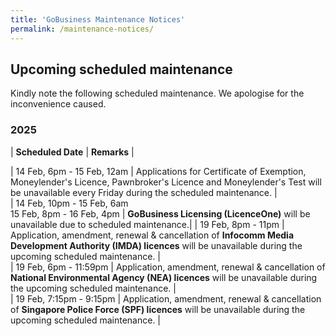 ```yaml
---
title: 'GoBusiness Maintenance Notices'
permalink: /maintenance-notices/
---
```


## Upcoming scheduled maintenance

Kindly note the following scheduled maintenance. We apologise for the inconvenience caused. 


### 2025 

| **Scheduled Date** | **Remarks** |  


| 14 Feb, 6pm - 15 Feb, 12am | Applications for Certificate of Exemption, Moneylender's Licence, Pawnbroker's Licence and Moneylender's Test will be unavailable every Friday during the scheduled maintenance. |    
| 14 Feb, 10pm - 15 Feb, 6am<br>15 Feb, 8pm - 16 Feb, 4pm | **GoBusiness Licensing (LicenceOne)** will be unavailable due to scheduled maintenance.| 
| 19 Feb, 8pm - 11pm | Application, amendment, renewal & cancellation of **Infocomm Media Development Authority (IMDA) licences** will be unavailable during the upcoming scheduled maintenance. |   
| 19 Feb, 6pm - 11:59pm | Application, amendment, renewal & cancellation of **National Environmental Agency (NEA) licences** will be unavailable during the upcoming scheduled maintenance. |       
| 19 Feb, 7:15pm - 9:15pm | Application, amendment, renewal & cancellation of **Singapore Police Force (SPF) licences** will be unavailable during the upcoming scheduled maintenance. |     


<script src="/jquery/jquery.min.js"></script> <script src="/jquery/resize-tables.js"></script>
